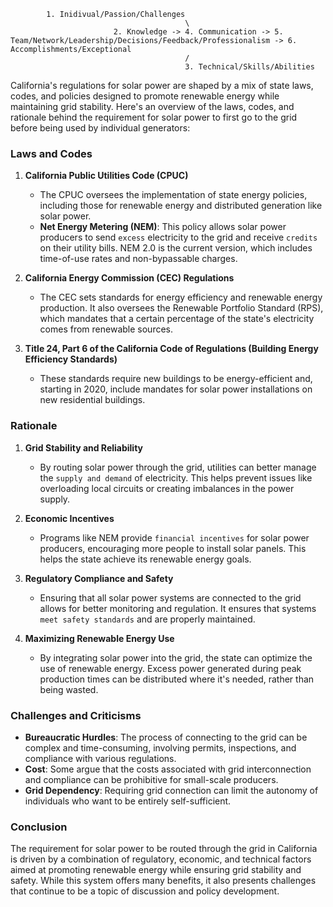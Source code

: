 
            1. Inidivual/Passion/Challenges
                                           \
                           2. Knowledge -> 4. Communication -> 5. Team/Network/Leadership/Decisions/Feedback/Professionalism -> 6. Accomplishments/Exceptional
                                           /
                                           3. Technical/Skills/Abilities

                                           
California's regulations for solar power are shaped by a mix of state laws, codes, and policies designed to promote renewable energy while maintaining grid stability. Here's an overview of the laws, codes, and rationale behind the requirement for solar power to first go to the grid before being used by individual generators:

### Laws and Codes

1. **California Public Utilities Code (CPUC)**
   - The CPUC oversees the implementation of state energy policies, including those for renewable energy and distributed generation like solar power.
   - **Net Energy Metering (NEM)**: This policy allows solar power producers to send `excess` electricity to the grid and receive `credits` on their utility bills. NEM 2.0 is the current version, which includes time-of-use rates and non-bypassable charges.

2. **California Energy Commission (CEC) Regulations**
   - The CEC sets standards for energy efficiency and renewable energy production. It also oversees the Renewable Portfolio Standard (RPS), which mandates that a certain percentage of the state's electricity comes from renewable sources.

3. **Title 24, Part 6 of the California Code of Regulations (Building Energy Efficiency Standards)**
   - These standards require new buildings to be energy-efficient and, starting in 2020, include mandates for solar power installations on new residential buildings.

### Rationale

1. **Grid Stability and Reliability**
   - By routing solar power through the grid, utilities can better manage the `supply and demand` of electricity. This helps prevent issues like overloading local circuits or creating imbalances in the power supply.

2. **Economic Incentives**
   - Programs like NEM provide `financial incentives` for solar power producers, encouraging more people to install solar panels. This helps the state achieve its renewable energy goals.

3. **Regulatory Compliance and Safety**
   - Ensuring that all solar power systems are connected to the grid allows for better monitoring and regulation. It ensures that systems `meet safety standards` and are properly maintained.

4. **Maximizing Renewable Energy Use**
   - By integrating solar power into the grid, the state can optimize the use of renewable energy. Excess power generated during peak production times can be distributed where it's needed, rather than being wasted.

### Challenges and Criticisms

- **Bureaucratic Hurdles**: The process of connecting to the grid can be complex and time-consuming, involving permits, inspections, and compliance with various regulations.
- **Cost**: Some argue that the costs associated with grid interconnection and compliance can be prohibitive for small-scale producers.
- **Grid Dependency**: Requiring grid connection can limit the autonomy of individuals who want to be entirely self-sufficient.

### Conclusion

The requirement for solar power to be routed through the grid in California is driven by a combination of regulatory, economic, and technical factors aimed at promoting renewable energy while ensuring grid stability and safety. While this system offers many benefits, it also presents challenges that continue to be a topic of discussion and policy development.

